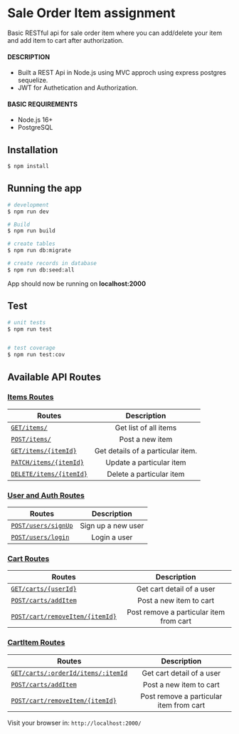 # Sale Order Item assignment

Basic RESTful api for sale order item where you can add/delete your item and add item to cart after authorization.

#### DESCRIPTION

- Built a REST Api in Node.js using MVC approch using express postgres sequelize.
- JWT for Authetication and Authorization.

#### BASIC REQUIREMENTS

- Node.js 16+
- PostgreSQL

## Installation

```bash
$ npm install
```

## Running the app

```bash
# development
$ npm run dev

# Build
$ npm run build

# create tables
$ npm run db:migrate

# create records in database
$ npm run db:seed:all

```

App should now be running on **localhost:2000**

## Test

```bash
# unit tests
$ npm run test


# test coverage
$ npm run test:cov
```

## Available API Routes

### [Items Routes](#1-item-routes)

| Routes                                                      |            Description            |
| ----------------------------------------------------------- | :-------------------------------: |
| [`GET/items/`](#a-get-list-of-all-items)                    |       Get list of all items       |
| [`POST/items/`](#b-post-a-new-item)                         |          Post a new item          |
| [`GET/items/{itemId}`](#c-get-details-of-a-particular-item) | Get details of a particular item. |
| [`PATCH/items/{itemId}`](#d-update-a-particular-item)       |     Update a particular item      |
| [`DELETE/items/{itemId}`](#e-delete-a-particular-item)      |     Delete a particular item      |

### [User and Auth Routes](#2-user-routes)

| Routes                                         |    Description     |
| ---------------------------------------------- | :----------------: |
| [`POST/users/signUp`](#a-sign-up-a-new-user)   | Sign up a new user |
| [`POST/users/login`](#b-login-a-existing-user) |    Login a user    |

### [Cart Routes](#3-cart-routes)

| Routes                                                              |               Description               |
| ------------------------------------------------------------------- | :-------------------------------------: |
| [`GET/carts/{userId}`](#a-get-cart-of-a-user)                       |        Get cart detail of a user        |
| [`POST/carts/addItem`](#b-post-a-new-item-to-cart)                  |         Post a new item to cart         |
| [`POST/cart/removeItem/{itemId}`](#c-post-remove-a-particular-item) | Post remove a particular item from cart |

### [CartItem Routes](#3-cart-routes)

| Routes                                                              |               Description               |
| ------------------------------------------------------------------- | :-------------------------------------: |
| [`GET/carts/:orderId/items/:itemId`](#a-get-cart-of-a-user)         |        Get cart detail of a user        |
| [`POST/carts/addItem`](#b-post-a-new-item-to-cart)                  |         Post a new item to cart         |
| [`POST/cart/removeItem/{itemId}`](#c-post-remove-a-particular-item) | Post remove a particular item from cart |

Visit your browser in: `http://localhost:2000/`